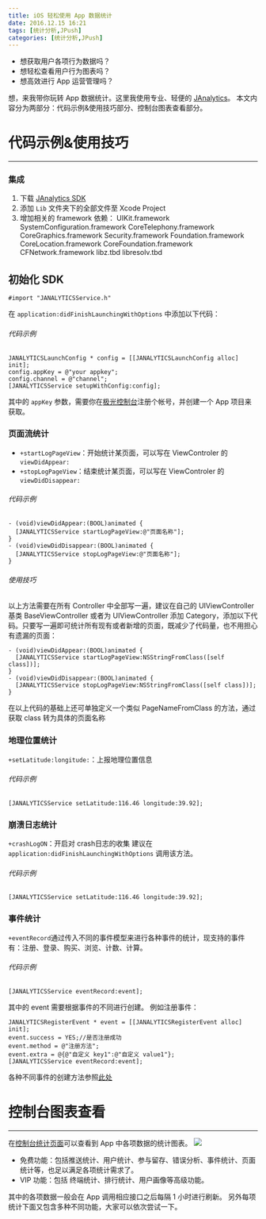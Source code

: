 ```yaml
---
title: iOS 轻松使用 App 数据统计
date: 2016.12.15 16:21
tags: [统计分析,JPush]
categories: [统计分析,JPush]
---
```


- 想获取用户各项行为数据吗？
- 想轻松查看用户行为图表吗？
- 想高效进行 App 运营管理吗？

想，来我带你玩转 App 数据统计。这里我使用专业、轻便的 [JAnalytics](https://docs.jiguang.cn/janalytics/guideline/intro/)。
本文内容分为两部分：代码示例&使用技巧部分、控制台图表查看部分。

# 代码示例&使用技巧
---
### 集成
1. 下载 [JAnalytics SDK](https://docs.jiguang.cn/janalytics/resources/)
2. 添加 `Lib` 文件夹下的全部文件至 Xcode Project 
3. 增加相关的 framework 依赖：
   UIKit.framework
   SystemConfiguration.framework
   CoreTelephony.framework
   CoreGraphics.framework
   Security.framework
   Foundation.framework
   CoreLocation.framework
   CoreFoundation.framework
   CFNetwork.framework
   libz.tbd
   libresolv.tbd


## 初始化 SDK
```objc
#import "JANALYTICSService.h"
```
在 `application:didFinishLaunchingWithOptions` 中添加以下代码：
###### 代码示例
```objc
JANALYTICSLaunchConfig * config = [[JANALYTICSLaunchConfig alloc] init];
config.appKey = @"your appkey";
config.channel = @"channel";     
[JANALYTICSService setupWithConfig:config];
```
其中的 `appKey` 参数，需要你在[极光控制台](https://www.jiguang.cn/app/list)注册个帐号，并创建一个 App 项目来获取。

### 页面流统计
- `+startLogPageView`：开始统计某页面，可以写在 ViewControler 的 `viewDidAppear:`
- `+stopLogPageView`：结束统计某页面，可以写在 ViewControler 的 `viewDidDisappear:`

###### 代码示例
```objc
- (void)viewDidAppear:(BOOL)animated {
  [JANALYTICSService startLogPageView:@"页面名称"];
}
- (void)viewDidDisappear:(BOOL)animated {
  [JANALYTICSService stopLogPageView:@"页面名称"];
}
```

###### 使用技巧
以上方法需要在所有 Controller 中全部写一遍，建议在自己的 UIViewController 基类 BaseViewController 或者为 UIViewController 添加 Category，添加以下代码。只要写一遍即可统计所有现有或者新增的页面，既减少了代码量，也不用担心有遗漏的页面：

```objc
- (void)viewDidAppear:(BOOL)animated {
  [JANALYTICSService startLogPageView:NSStringFromClass([self class])];
}
- (void)viewDidDisappear:(BOOL)animated {
  [JANALYTICSService stopLogPageView:NSStringFromClass([self class])];
}
```
在以上代码的基础上还可单独定义一个类似 PageNameFromClass 的方法，通过获取 class 转为具体的页面名称

### 地理位置统计
`+setLatitude:longitude:`：上报地理位置信息

###### 代码示例
```objc
[JANALYTICSService setLatitude:116.46 longitude:39.92];
```

### 崩溃日志统计
`+crashLogON`：开启对 crash日志的收集
建议在 `application:didFinishLaunchingWithOptions` 调用该方法。

###### 代码示例
```objc
[JANALYTICSService setLatitude:116.46 longitude:39.92];
```

### 事件统计
`+eventRecord`通过传入不同的事件模型来进行各种事件的统计，现支持的事件有：注册、登录、购买、浏览、计数、计算。

###### 代码示例
```objc
[JANALYTICSService eventRecord:event];
```
其中的 event 需要根据事件的不同进行创建。
例如注册事件：
```objc
JANALYTICSRegisterEvent * event = [[JANALYTICSRegisterEvent alloc] init];
event.success = YES;//是否注册成功
event.method = @"注册方法"; 
event.extra = @{@"自定义 key1":@"自定义 value1"};
[JANALYTICSService eventRecord:event];
```
各种不同事件的创建方法参照[此处](https://docs.jiguang.cn/janalytics/client/ios_api/#_1)




# 控制台图表查看
---
在[控制台统计页面](https://www.jiguang.cn/stat/#/app/1c29cb5814072b5b1f8ef829/push)可以查看到 App 中各项数据的统计图表。
![](http://upload-images.jianshu.io/upload_images/1944178-e0c59b72a222dd9c.png?imageMogr2/auto-orient/strip%7CimageView2/2/w/1240)

- 免费功能：包括推送统计、用户统计、参与留存、错误分析、事件统计、页面统计等，也足以满足各项统计需求了。
- VIP 功能：包括 终端统计、排行统计、用户画像等高级功能。

其中的各项数据一般会在 App 调用相应接口之后每隔 1 小时进行刷新。
另外每项统计下面又包含多种不同功能，大家可以依次尝试一下。
